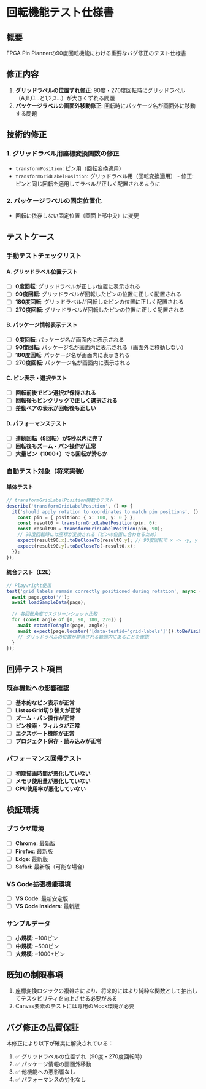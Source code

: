 # 回転機能テスト仕様書

## 概要
FPGA Pin Plannerの90度回転機能における重要なバグ修正のテスト仕様書

## 修正内容
1. **グリッドラベルの位置ずれ修正**: 90度・270度回転時にグリッドラベル（A,B,C...と1,2,3...）が大きくずれる問題
2. **パッケージラベルの画面外移動修正**: 回転時にパッケージ名が画面外に移動する問題

## 技術的修正
### 1. グリッドラベル用座標変換関数の修正
- `transformPosition`: ピン用（回転変換適用）
- `transformGridLabelPosition`: グリッドラベル用（回転変換適用） - 修正: ピンと同じ回転を適用してラベルが正しく配置されるように

### 2. パッケージラベルの固定位置化
- 回転に依存しない固定位置（画面上部中央）に変更

## テストケース

### 手動テストチェックリスト

#### A. グリッドラベル位置テスト
- [ ] **0度回転**: グリッドラベルが正しい位置に表示される
- [ ] **90度回転**: グリッドラベルが回転したピンの位置に正しく配置される
- [ ] **180度回転**: グリッドラベルが回転したピンの位置に正しく配置される
- [ ] **270度回転**: グリッドラベルが回転したピンの位置に正しく配置される

#### B. パッケージ情報表示テスト
- [ ] **0度回転**: パッケージ名が画面内に表示される
- [ ] **90度回転**: パッケージ名が画面内に表示される（画面外に移動しない）
- [ ] **180度回転**: パッケージ名が画面内に表示される
- [ ] **270度回転**: パッケージ名が画面内に表示される

#### C. ピン表示・選択テスト
- [ ] **回転前後でピン選択が保持される**
- [ ] **回転後もピンクリックで正しく選択される**
- [ ] **差動ペアの表示が回転後も正しい**

#### D. パフォーマンステスト
- [ ] **連続回転（8回転）が5秒以内に完了**
- [ ] **回転後もズーム・パン操作が正常**
- [ ] **大量ピン（1000+）でも回転が滑らか**

### 自動テスト対象（将来実装）

#### 単体テスト
```typescript
// transformGridLabelPosition関数のテスト
describe('transformGridLabelPosition', () => {
  it('should apply rotation to coordinates to match pin positions', () => {
    const pin = { position: { x: 100, y: 0 } };
    const result0 = transformGridLabelPosition(pin, 0);
    const result90 = transformGridLabelPosition(pin, 90);
    // 90度回転時には座標が変換される（ピンの位置に合わせるため）
    expect(result90.x).toBeCloseTo(result0.y); // 90度回転で x -> -y, y -> x
    expect(result90.y).toBeCloseTo(-result0.x);
  });
});
```

#### 統合テスト（E2E）
```typescript
// Playwright使用
test('grid labels remain correctly positioned during rotation', async ({ page }) => {
  await page.goto('/');
  await loadSampleData(page);
  
  // 各回転角度でスクリーンショット比較
  for (const angle of [0, 90, 180, 270]) {
    await rotateToAngle(page, angle);
    await expect(page.locator('[data-testid="grid-labels"]')).toBeVisible();
    // グリッドラベルの位置が期待される範囲内にあることを確認
  }
});
```

## 回帰テスト項目

### 既存機能への影響確認
- [ ] **基本的なピン表示が正常**
- [ ] **List⇔Grid切り替えが正常**
- [ ] **ズーム・パン操作が正常**
- [ ] **ピン検索・フィルタが正常**
- [ ] **エクスポート機能が正常**
- [ ] **プロジェクト保存・読み込みが正常**

### パフォーマンス回帰テスト
- [ ] **初期描画時間が悪化していない**
- [ ] **メモリ使用量が悪化していない**
- [ ] **CPU使用率が悪化していない**

## 検証環境

### ブラウザ環境
- [ ] **Chrome**: 最新版
- [ ] **Firefox**: 最新版  
- [ ] **Edge**: 最新版
- [ ] **Safari**: 最新版（可能な場合）

### VS Code拡張機能環境
- [ ] **VS Code**: 最新安定版
- [ ] **VS Code Insiders**: 最新版

### サンプルデータ
- [ ] **小規模**: ~100ピン
- [ ] **中規模**: ~500ピン
- [ ] **大規模**: ~1000+ピン

## 既知の制限事項
1. 座標変換ロジックの複雑さにより、将来的にはより純粋な関数として抽出してテスタビリティを向上させる必要がある
2. Canvas要素のテストには専用のMock環境が必要

## バグ修正の品質保証
本修正により以下が確実に解決されている：
1. ✅ グリッドラベルの位置ずれ（90度・270度回転時）
2. ✅ パッケージ情報の画面外移動
3. ✅ 他機能への悪影響なし
4. ✅ パフォーマンスの劣化なし
